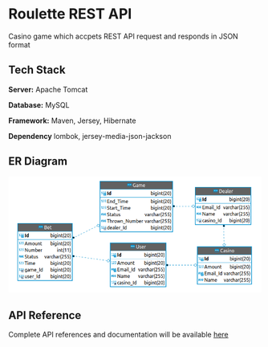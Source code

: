 # Roulette REST API

Casino game which accpets REST API request and responds in JSON format


## Tech Stack

**Server:** Apache Tomcat

**Database:** MySQL

**Framework:** Maven, Jersey, Hibernate

**Dependency** lombok, jersey-media-json-jackson


## ER Diagram
![ER Diagram](https://github.com/srinivasan-devaraj/RouletteRestAPI/blob/master/ERDiagram.png)


## API Reference

Complete API references and documentation will be available [here](https://documenter.getpostman.com/view/14106696/UVC5D79G)
